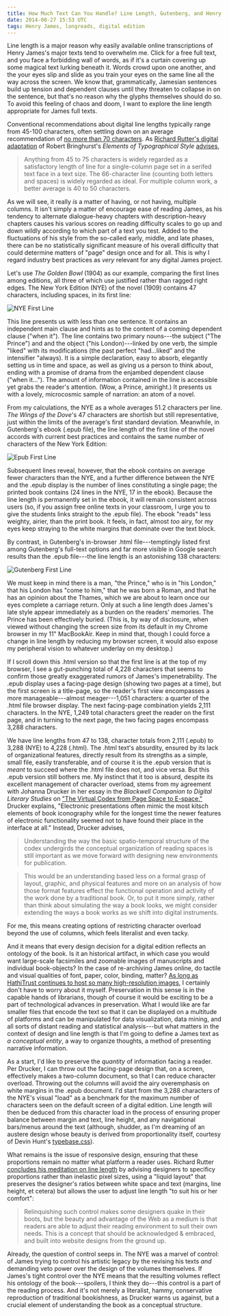 ```yaml
---
title: How Much Text Can You Handle? Line Length, Gutenberg, and Henry James
date: 2014-08-27 15:53 UTC
tags: Henry James, longreads, digital edition
---
```


Line length is a major reason why easily available online transcriptions of Henry James's major texts tend to overwhelm me. Click for a free full text, and you face a forbidding wall of words, as if it's a curtain covering up some magical text lurking beneath it. Words crowd upon one another, and the your eyes slip and slide as you train your eyes on the same line all the way across the screen. We know that, grammatically, Jamesian sentences build up tension and dependent clauses until they threaten to collapse in on the sentence, but that's no reason why the glyphs themselves should do so. To avoid this feeling of chaos and doom, I want to explore the line length appropriate for James full texts.

Conventional recommendations about digital line lengths typically range from 45-100 characters, often settling down on an average recommendation of [no more than 70 characters]((http://webdesign.tutsplus.com/articles/typographic-readability-and-legibility--webdesign-12211)). As [Richard Rutter's digital adaptation](http://webtypography.net/) of Robert Bringhurst's _Elements of Typographical Style_ [advises](http://webtypography.net/2.1.2), 

>Anything from 45 to 75 characters is widely regarded as a satisfactory length of line for a single-column page set in a serifed text face in a text size. The 66-character line (counting both letters and spaces) is widely regarded as ideal. For multiple column work, a better average is 40 to 50 characters.

As we will see, it really _is_ a matter of having, or not having, multiple columns. It isn't simply a matter of encourage ease of reading James, as his tendency to alternate dialogue-heavy chapters with description-heavy chapters causes his various scores on reading difficulty scales to go up and down wildly according to which part of a text you test. Added to the fluctuations of his style from the so-called early, middle, and late phases, there can be no statistically significant measure of his overall difficulty that could determine matters of "page" design once and for all. This is why I regard industry best practices as _very_ relevant for any digital James project. 

Let's use _The Golden Bowl_ (1904) as our example, comparing the first lines among editions, all three of which use justified rather than ragged right edges. The New York Edition (NYE) of the novel (1909) contains 47 characters, including spaces, in its first line:

![NYE First Line](/images/blog/NYE_first_wings_of_the_dove_line.jpg)

This line presents us with less than one sentence. It contains an independent main clause and hints as to the content of a coming dependent clause ("when it"). The line contains two primary nouns---the subject ("The Prince") and and the object ("his London)---linked by one verb, the simple "liked" with its modifications (the past perfect "had...liked" and the intensifier "always). It is a simple declaration, easy to absorb, elegantly setting us in time and space, as well as giving us a person to think about, ending with a promise of drama from the enjambed dependent clause ("when it..."). The amount of information contained in the line is accessible yet grabs the reader's attention. (Wow, a Prince, amiright.) It presents us with a lovely, microcosmic sample of narration: an atom of a novel.

From my calculations, the NYE as a whole averages 51.2 characters per line. _The Wings of the Dove_'s 47 characters are shortish but still representative, just within the limits of the average's first standard deviation. Meanwhile, in Gutenberg's ebook (.epub file), the line length of the first line of the novel accords with current best practices and contains the same number of characters of the New York Edition:

![Epub First Line](/images/blog/epub_first_line_of_wings_of_the_dove.jpg)

Subsequent lines reveal, however, that the ebook contains on average fewer characters than the NYE, and a further difference between the NYE and the .epub display is the number of lines constituting a single page; the printed book contains (24 lines in the NYE, 17 in the ebook). Because the line length is permanently set in the ebook, it will remain consistent across users (so, if you assign free online texts in your classroom, I urge you to give the students links straight to the .epub file). The ebook "reads" less weighty, airier, than the print book. It feels, in fact, almost _too_ airy, for my eyes keep straying to the white margins that dominate over the text block. 

By contrast, in Gutenberg's in-browser .html file---temptingly listed first among Gutenberg's full-text options and far more visible in Google search results than the .epub file---the line length is an astonishing 138 characters:

![Gutenberg First Line](/images/blog/gutenberg_first_line_of_wings_of_the_dove.jpg)

We must keep in mind there is a man, "the Prince," who is in "his London," that his London has "come to him," that he was born a Roman, and that he has an opinion about the Thames, which we are about to learn once our eyes complete a carriage return. Only at such a line length does James's late style appear immediately as a burden on the readers' memories. The Prince has been effectively buried. (This is, by way of disclosure, when viewed without changing the screen size from its default in my Chrome browser in my 11" MacBookAir. Keep in mind that, though I could force a change in line length by reducing my browser screen, it would also expose my peripheral vision to whatever underlay on my desktop.) 

If I scroll down this .html version so that the first line is at the top of my browser, I see a gut-punching total of 4,228 characters that seems to confirm those greatly exaggerated rumors of James's impenetrability. The .epub display uses a facing-page design (showing two pages at a time), but the first screen is a title-page, so the reader's first view encompasses a more manageable---almost meager---1,051 characters: a quarter of the .html file browser display. The next facing-page combination yields 2,111 characters. In the NYE, 1,249 total characters greet the reader on the first page, and in turning to the next page, the two facing pages encompass 3,288 characters.

We have line lengths from 47 to 138, character totals from 2,111 (.epub) to 3,288 (NYE) to 4,228 (.html). The .html text's absurdity, ensured by its lack of organizational features, directly result from its strengths as a simple, small file, easily transferable, and of course it is the .epub version that is _meant_ to succeed where the .html file does not, and vice versa. But this .epub version still bothers me. My instinct that it too is absurd, despite its excellent management of character overload, stems from my agreement with Johanna Drucker in her essay in the _Blackwell Companion to Digital Literary Studies_ on ["The Virtual Codex from Page Space to E-space."](http://www.digitalhumanities.org/companion/view?docId=blackwell/9781405148641/9781405148641.xml&chunk.id=ss1-5-5&toc.depth=1&toc.id=ss1-5-5&brand=9781405148641_brand) Drucker explains, "Electronic presentations often mimic the most kitsch elements of book iconography while for the longest time the newer features of electronic functionality seemed not to have found their place in the interface at all." Instead, Drucker advises,

>Understanding the way the basic spatio-temporal structure of the codex undergirds the conceptual organization of reading spaces is still important as we move forward with designing new environments for publication.

>This would be an understanding based less on a formal grasp of layout, graphic, and physical features and more on an analysis of how those format features effect the functional operation and activity of the work done by a traditional book. Or, to put it more simply, rather than think about simulating the way a book looks, we might consider extending the ways a book works as we shift into digital instruments.

For me, this means creating options of restricting character overload beyond the use of columns, which feels literalist and even tacky.

And it means that every design decision for a digital edition reflects an ontology of the book. Is it an historical artifact, in which case you would want large-scale facsimiles and zoomable images of manuscripts and individual book-objects? In the case of re-archiving James online, do tactile and visual qualities of font, paper, color, binding, matter? [As long as HathiTrust continues to host so many high-resolution images](http://catalog.hathitrust.org/Search/Home?lookfor=%22James,%20Henry,%201843-1916.%22&type=author&inst=), I certainly don't have to worry about it myself. Preservation in this sense is in the capable hands of librarians, though of course it would be exciting to be a part of technological advances in preservation. What I would like are far smaller files that encode the text so that it can be displayed on a multitude of platforms and can be manipulated for data visualization, data mining, and all sorts of distant reading and statistical analysis---but what matters in the context of design and line length is that I'm going to define a James text as _a conceptual entity_, a way to organize thoughts, a method of presenting narrative information.

As a start, I'd like to preserve the _quantity_ of information facing a reader. Per Drucker, I can throw out the facing-page design that, on a screen, effectively makes a two-column document, so that I can reduce character overload. Throwing out the columns will avoid the airy overemphasis on white margins in the .epub document. I'd start from the 3,288 characters of the NYE's visual "load" as a benchmark for the maximum number of characters seen on the default screen of a digital edition. Line length will then be deduced from this character load in the process of ensuring proper balance between margin and text, line height, and any navigational bars/menus around the text (although, shudder, as I'm dreaming of an austere design whose beauty is derived from proportionality itself, courtesy of Devin Hunt's [typebase.css](http://devinhunt.github.io/typebase.css/)).

What remains is the issue of responsive design, ensuring that these proportions remain no matter what platform a reader uses. Richard Rutter [concludes his meditation on line length](http://webtypography.net/2.1.2) by advising designers to specificy proportions rather than inelastic pixel sizes, using a "liquid layout" that preserves the designer's ratios between white space and text (margins, line height, et cetera) but allows the user to adjust line length "to suit his or her comfort":

>Relinquishing such control makes some designers quake in their boots, but the beauty and advantage of the Web as a medium is that readers are able to adjust their reading environment to suit their own needs. This is a concept that should be acknowledged & embraced, and built into website designs from the ground up.

Already, the question of control seeps in. The NYE was a marvel of control: of James trying to control his artistic legacy by the revising his texts _and_ demanding veto power over the design of the volumes themselves. If James's tight control over the NYE means that the resulting volumes reflect his ontology of the book---spoilers, I think they do---this control is a part of the reading process. And it's not merely a literalist, hammy, conservative reproduction of traditional bookishness, as Drucker warns us against, but a crucial element of understanding the book as a conceptual structure.